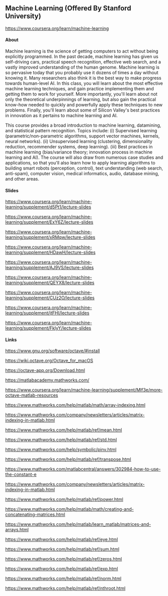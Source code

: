 ## Machine Learning (Offered By Stanford University)

https://www.coursera.org/learn/machine-learning

#### About

Machine learning is the science of getting computers to act without being explicitly programmed.
In the past decade, machine learning has given us self-driving cars,
practical speech recognition, effective web search,
and a vastly improved understanding of the human genome.
Machine learning is so pervasive today that you probably use it dozens of times a day without knowing it.
Many researchers also think it is the best way to make progress towards human-level AI.
In this class, you will learn about the most effective machine learning techniques,
and gain practice implementing them and getting them to work for yourself.
More importantly, you'll learn about not only the theoretical underpinnings of learning,
but also gain the practical know-how needed to quickly and powerfully apply these techniques to new problems.
Finally, you'll learn about some of Silicon Valley's best practices in innovation as it pertains to machine learning and AI.

This course provides a broad introduction to machine learning, datamining, and statistical pattern recognition.
Topics include:
(i) Supervised learning (parametric/non-parametric algorithms, support vector machines, kernels, neural networks).
(ii) Unsupervised learning (clustering, dimensionality reduction, recommender systems, deep learning).
(iii) Best practices in machine learning (bias/variance theory; innovation process in machine learning and AI).
The course will also draw from numerous case studies and applications,
so that you'll also learn how to apply learning algorithms to building smart robots (perception, control),
text understanding (web search, anti-spam), computer vision, medical informatics, audio, database mining, and other areas.

#### Slides

https://www.coursera.org/learn/machine-learning/supplement/d5Pt1/lecture-slides

https://www.coursera.org/learn/machine-learning/supplement/ExY6Z/lecture-slides

https://www.coursera.org/learn/machine-learning/supplement/xRMqw/lecture-slides

https://www.coursera.org/learn/machine-learning/supplement/HDawH/lecture-slides

https://www.coursera.org/learn/machine-learning/supplement/AJ9VS/lecture-slides

https://www.coursera.org/learn/machine-learning/supplement/QEYX8/lecture-slides

https://www.coursera.org/learn/machine-learning/supplement/CUz2O/lecture-slides

https://www.coursera.org/learn/machine-learning/supplement/jtFHI/lecture-slides

https://www.coursera.org/learn/machine-learning/supplement/FklyY/lecture-slides

#### Links

https://www.gnu.org/software/octave/#install

https://wiki.octave.org/Octave_for_macOS

https://octave-app.org/Download.html

https://matlabacademy.mathworks.com/

https://www.coursera.org/learn/machine-learning/supplement/Mlf3e/more-octave-matlab-resources

https://www.mathworks.com/help/matlab/math/array-indexing.html

https://www.mathworks.com/company/newsletters/articles/matrix-indexing-in-matlab.html

https://www.mathworks.com/help/matlab/ref/mean.html

https://www.mathworks.com/help/matlab/ref/std.html

https://www.mathworks.com/help/symbolic/pinv.html

https://www.mathworks.com/help/matlab/ref/transpose.html

https://www.mathworks.com/matlabcentral/answers/302984-how-to-use-the-constant-e

https://www.mathworks.com/company/newsletters/articles/matrix-indexing-in-matlab.html

https://www.mathworks.com/help/matlab/ref/power.html

https://www.mathworks.com/help/matlab/math/creating-and-concatenating-matrices.html

https://www.mathworks.com/help/matlab/learn_matlab/matrices-and-arrays.html

https://www.mathworks.com/help/matlab/ref/eye.html

https://www.mathworks.com/help/matlab/ref/sum.html

https://www.mathworks.com/help/matlab/ref/zeros.html

https://www.mathworks.com/help/matlab/ref/exp.html

https://www.mathworks.com/help/matlab/ref/norm.html

https://www.mathworks.com/help/matlab/ref/nthroot.html

